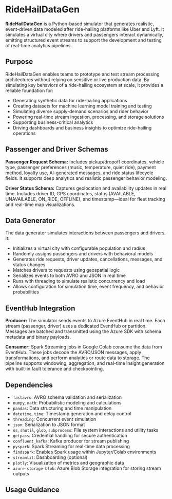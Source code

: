 
# RideHailDataGen

**RideHailDataGen** is a Python-based simulator that generates realistic, event-driven data modeled after ride-hailing platforms like Uber and Lyft. It simulates a virtual city where drivers and passengers interact dynamically, emitting structured event streams to support the development and testing of real-time analytics pipelines.

## Purpose

RideHailDataGen enables teams to prototype and test stream processing architectures without relying on sensitive or live production data. By simulating key behaviors of a ride-hailing ecosystem at scale, it provides a reliable foundation for:

- Generating synthetic data for ride-hailing applications  
- Creating datasets for machine learning model training and testing  
- Simulating diverse supply-demand scenarios and rider behavior  
- Powering real-time stream ingestion, processing, and storage solutions  
- Supporting business-critical analytics  
- Driving dashboards and business insights to optimize ride-hailing operations

## Passenger and Driver Schemas

**Passenger Request Schema:** Includes pickup/dropoff coordinates, vehicle type, passenger preferences (music, temperature, quiet ride), payment method, loyalty use, AI-generated messages, and ride status lifecycle fields. It supports deep analytics and realistic passenger behavior modeling.

**Driver Status Schema:** Captures geolocation and availability updates in real time. Includes driver ID, GPS coordinates, status (AVAILABLE, UNAVAILABLE, ON_RIDE, OFFLINE), and timestamp—ideal for fleet tracking and real-time map visualizations.

## Data Generator

The data generator simulates interactions between passengers and drivers. It:

- Initializes a virtual city with configurable population and radius  
- Randomly assigns passengers and drivers with behavioral models  
- Generates ride requests, driver updates, cancellations, messages, and status changes  
- Matches drivers to requests using geospatial logic  
- Serializes events to both AVRO and JSON in real time  
- Runs with threading to simulate realistic concurrency and load  
- Allows configuration for simulation time, event frequency, and behavior probabilities  

## EventHub Integration

**Producer:** The simulator sends events to Azure EventHub in real time. Each stream (passenger, driver) uses a dedicated EventHub or partition. Messages are batched and transmitted using the Azure SDK with schema metadata and binary payloads.

**Consumer:** Spark Streaming jobs in Google Colab consume the data from EventHub. These jobs decode the AVRO/JSON messages, apply transformations, and perform analytics or route data to storage. The pipeline supports windowing, aggregation, and real-time insight generation with built-in fault tolerance and checkpointing.

## Dependencies

- `fastavro`: AVRO schema validation and serialization  
- `numpy`, `math`: Probabilistic modeling and calculations  
- `pandas`: Data structuring and time manipulation  
- `datetime`, `time`: Timestamp generation and delay control  
- `threading`: Concurrent event simulation  
- `json`: Serialization to JSON format  
- `os`, `shutil`, `glob`, `subprocess`: File system interactions and utility tasks  
- `getpass`: Credential handling for secure authentication  
- `confluent_kafka`: Kafka producer for stream publishing  
- `pyspark`: Spark Streaming for real-time data processing  
- `findspark`: Enables Spark usage within Jupyter/Colab environments  
- `streamlit`: Dashboarding (optional)  
- `plotly`: Visualization of metrics and geographic data  
- `azure-storage-blob`: Azure Blob Storage integration for storing stream outputs  

## Usage Guidance


